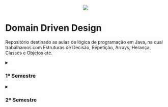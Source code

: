 <p align="center">
    <image src="https://github.com/user-attachments/assets/b6be8828-f0a5-49c3-a877-295d5fb9b44d"></image>
</p>

# Domain Driven Design

<p>
  Repositório destinado as aulas de lógica de programação em Java, na qual trabalhamos com Estruturas de Decisão, Repetição, Arrays, Herança, Classes e Objetos etc.
</p>

<details>
    <summary>
        <h3>1º Semestre</h3>
    </summary>
</details>

<details>
    <summary>
        <h3>2º Semestre</h3>
    </summary>
</details>
